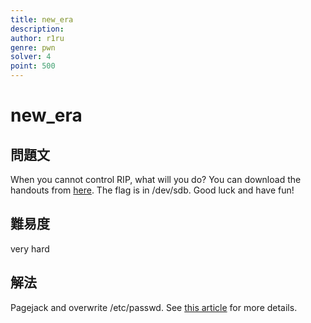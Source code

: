 ```yaml
---
title: new_era
description: 
author: r1ru
genre: pwn
solver: 4 
point: 500
---
```


# new_era

## 問題文
When you cannot control RIP, what will you do?
You can download the handouts from [here](https://drive.google.com/file/d/1OiWp82a0jWXphuN6J5NBQZVjm3dM_N8z/view?usp=sharing).
The flag is in /dev/sdb. Good luck and have fun!

## 難易度
very hard

## 解法
Pagejack and overwrite /etc/passwd. See [this article](https://r1ru.github.io/posts/7/) for more details.
